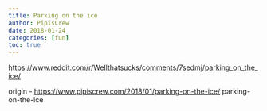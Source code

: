 ```yaml
---
title: Parking on the ice
author: PipisCrew
date: 2018-01-24
categories: [fun]
toc: true
---
```


https://www.reddit.com/r/Wellthatsucks/comments/7sedmj/parking_on_the_ice/

origin - https://www.pipiscrew.com/2018/01/parking-on-the-ice/ parking-on-the-ice